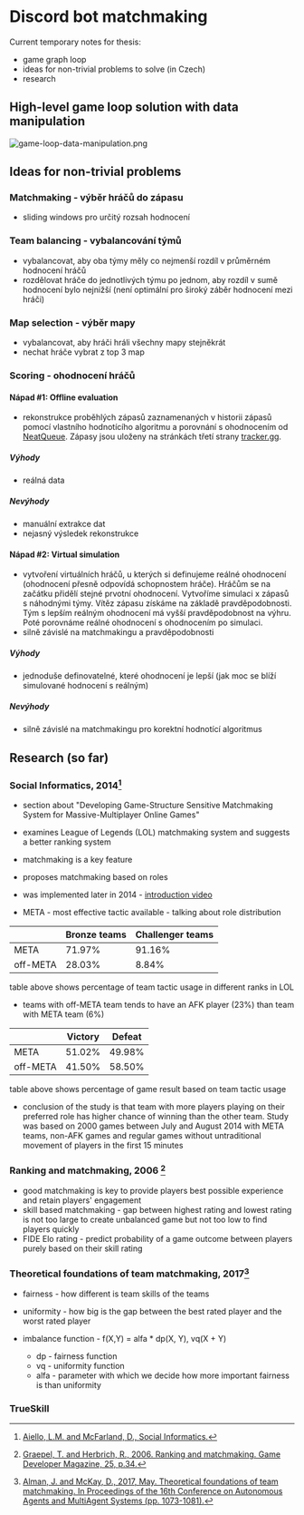 # Discord bot matchmaking

Current temporary notes for thesis:

- game graph loop
- ideas for non-trivial problems to solve (in Czech)
- research

## High-level game loop solution with data manipulation

![game-loop-data-manipulation.png](https://github.com/spiduso/discord-bot-matchmaking/blob/main/img/game-loop-data-manipulation.png)

## Ideas for non-trivial problems

### Matchmaking - výběr hráčů do zápasu

- sliding windows pro určitý rozsah hodnocení

### Team balancing - vybalancování týmů

- vybalancovat, aby oba týmy měly co nejmenší rozdíl v průměrném hodnocení hráčů
- rozdělovat hráče do jednotlivých týmu po jednom, aby rozdíl v sumě hodnocení bylo nejnižší (není optimální pro široký záběr hodnocení mezi hráči)

### Map selection - výběr mapy

- vybalancovat, aby hráči hráli všechny mapy stejněkrát
- nechat hráče vybrat z top 3 map

### Scoring - ohodnocení hráčů

#### Nápad #1: Offline evaluation

- rekonstrukce proběhlých zápasů zaznamenaných v historii zápasů pomocí vlastního hodnotícího algoritmu a porovnání s ohodnocením od [NeatQueue](https://www.neatqueue.com/leaderboard/1061301529597976700/1061303977460908173). Zápasy jsou uloženy na stránkách třetí strany [tracker.gg](https://tracker.gg/valorant/profile/riot/SEN%20tarik%231337/customs).

##### Výhody

- reálná data

##### Nevýhody

- manuální extrakce dat
- nejasný výsledek rekonstrukce

#### Nápad #2: Virtual simulation

- vytvoření virtuálních hráčů, u kterých si definujeme reálné ohodnocení (ohodnocení přesně odpovídá schopnostem hráče). Hráčům se na začátku přidělí stejné prvotní ohodnocení. Vytvoříme simulaci x zápasů s náhodnými týmy. Vítěz zápasu získáme na základě pravděpodobnosti. Tým s lepším reálným ohodnocení má vyšší pravděpodobnost na výhru. Poté porovnáme reálné ohodnocení s ohodnocením po simulaci.
- silně závislé na matchmakingu a pravděpodobnosti

##### Výhody

- jednoduše definovatelné, které ohodnocení je lepší (jak moc se blíží simulované hodnocení s reálným)

##### Nevýhody

- silně závislé na matchmakingu pro korektní hodnotící algoritmus

## Research (so far)

### Social Informatics, 2014[^SocialInformatics]

- section about "Developing Game-Structure Sensitive
Matchmaking System for Massive-Multiplayer
Online Games"
- examines League of Legends (LOL) matchmaking system and suggests a better ranking system
- matchmaking is a key feature
- proposes matchmaking based on roles
- was implemented later in 2014 - [introduction video](https://www.youtube.com/watch?v=AkNYbj_Wvks)

- META - most effective tactic available - talking about role distribution

|           | Bronze teams  | Challenger teams  |
|---------- |-------------- |------------------ |
| META      | 71.97%        | 91.16%            |
| off-META  | 28.03%        | 8.84%             |

table above shows percentage of team tactic usage in different ranks in LOL

- teams with off-META team tends to have an AFK player (23%) than team with META team (6%)

|          | Victory | Defeat |
|----------|---------|--------|
| META     | 51.02%  | 49.98% |
| off-META | 41.50%  | 58.50% |

table above shows percentage of game result based on team tactic usage

- conclusion of the study is that team with more players playing on their preferred role has higher chance of winning than the other team. Study was based on 2000 games between July and August 2014 with META teams, non-AFK games and regular games without untraditional movement of players in the first 15 minutes  

[^SocialInformatics]: [Aiello, L.M. and McFarland, D., Social Informatics.](https://link.springer.com/content/pdf/10.1007/978-3-319-13734-6.pdf)

### Ranking and matchmaking, 2006 [^RankingAndMatchmaking]

- good matchmaking is key to provide players best possible experience and retain players' engagement
- skill based matchmaking - gap between highest rating and lowest rating is not too large to create unbalanced game but not too low to find players quickly
- FIDE Elo rating - predict probability of a game outcome between players purely based on their skill rating

[^RankingAndMatchmaking]: [Graepel, T. and Herbrich, R., 2006. Ranking and matchmaking. Game Developer Magazine, 25, p.34.](https://www.microsoft.com/en-us/research/wp-content/uploads/2006/10/Game-Developer-Feature-Article-Graepel-Herbrich.pdf)

### Theoretical foundations of team matchmaking, 2017[^TheoricalFoundations]

- fairness - how different is team skills of the teams
- uniformity - how big is the gap between the best rated player and the worst rated player

- imbalance function - f(X,Y) = alfa * dp(X, Y), vq(X + Y)
  - dp - fairness function
  - vq - uniformity function
  - alfa - parameter with which we decide how more important fairness is than uniformity

[^TheoricalFoundations]: [Alman, J. and McKay, D., 2017, May. Theoretical foundations of team matchmaking. In Proceedings of the 16th Conference on Autonomous Agents and MultiAgent Systems (pp. 1073-1081).](https://www.ifaamas.org/Proceedings/aamas2017/pdfs/p1073.pdf)

### TrueSkill
